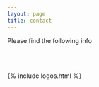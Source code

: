```yaml
---
layout: page
title: contact
---
```


Please find the following info

<br><br>

{% include logos.html %}
